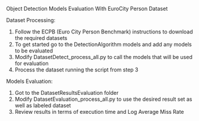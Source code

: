 Object Detection Models Evaluation With EuroCity Person Dataset

Dataset Processing:

1. Follow the ECPB (Euro City Person Benchmark) instructions to download the required datasets
2. To get started go to the DetectionAlgorithm models and add any models to be evaluated
3. Modify DatasetDetect_process_all.py to call the models that will be used for evaluation
4. Process the dataset running the script from step 3

Models Evaluation:

1. Got to the DatasetResultsEvaluation folder
2. Modify DatasetEvaluation_process_all.py to use the desired result set as well as labeled dataset
3. Review results in terms of execution time and Log Average Miss Rate
